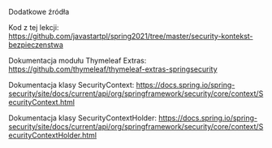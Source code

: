 Dodatkowe źródła

Kod z tej lekcji: https://github.com/javastartpl/spring2021/tree/master/security-kontekst-bezpieczenstwa

Dokumentacja modułu Thymeleaf Extras: https://github.com/thymeleaf/thymeleaf-extras-springsecurity

Dokumentacja klasy SecurityContext: https://docs.spring.io/spring-security/site/docs/current/api/org/springframework/security/core/context/SecurityContext.html

Dokumentacja klasy SecurityContextHolder: https://docs.spring.io/spring-security/site/docs/current/api/org/springframework/security/core/context/SecurityContextHolder.html
